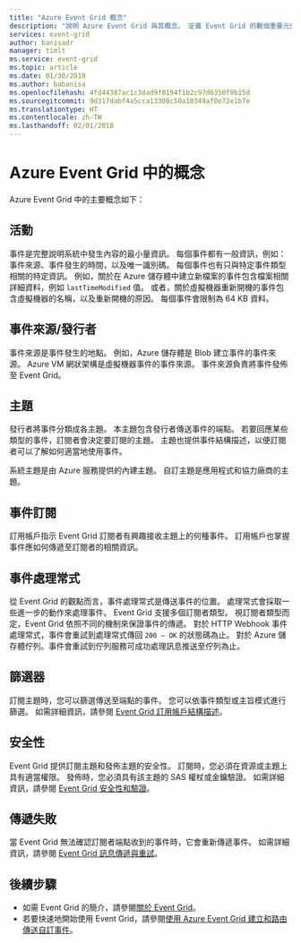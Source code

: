```yaml
---
title: "Azure Event Grid 概念"
description: "說明 Azure Event Grid 與其概念。 定義 Event Grid 的數個重要元件。"
services: event-grid
author: banisadr
manager: timlt
ms.service: event-grid
ms.topic: article
ms.date: 01/30/2018
ms.author: babanisa
ms.openlocfilehash: 4fd44387ac1c3dad9f0194f1b2c97d6350f9b15d
ms.sourcegitcommit: 9d317dabf4a5cca13308c50a10349af0e72e1b7e
ms.translationtype: HT
ms.contentlocale: zh-TW
ms.lasthandoff: 02/01/2018
---
```

# <a name="concepts-in-azure-event-grid"></a>Azure Event Grid 中的概念

Azure Event Grid 中的主要概念如下：

## <a name="events"></a>活動

事件是完整說明系統中發生內容的最小量資訊。  每個事件都有一般資訊，例如：事件來源、事件發生的時間，以及唯一識別碼。  每個事件也有只與特定事件類型相關的特定資訊。 例如，關於在 Azure 儲存體中建立新檔案的事件包含檔案相關詳細資料，例如 `lastTimeModified` 值。 或者，關於虛擬機器重新開機的事件包含虛擬機器的名稱，以及重新開機的原因。 每個事件會限制為 64 KB 資料。

## <a name="event-sourcespublishers"></a>事件來源/發行者

事件來源是事件發生的地點。 例如，Azure 儲存體是 Blob 建立事件的事件來源。 Azure VM 網狀架構是虛擬機器事件的事件來源。 事件來源負責將事件發佈至 Event Grid。

## <a name="topics"></a>主題

發行者將事件分類成各主題。 本主題包含發行者傳送事件的端點。 若要回應某些類型的事件，訂閱者會決定要訂閱的主題。 主題也提供事件結構描述，以便訂閱者可以了解如何適當地使用事件。

系統主題是由 Azure 服務提供的內建主題。 自訂主題是應用程式和協力廠商的主題。

## <a name="event-subscriptions"></a>事件訂閱

訂用帳戶指示 Event Grid 訂閱者有興趣接收主題上的何種事件。  訂用帳戶也掌握事件應如何傳遞至訂閱者的相關資訊。

## <a name="event-handlers"></a>事件處理常式

從 Event Grid 的觀點而言，事件處理常式是傳送事件的位置。 處理常式會採取一些進一步的動作來處理事件。  Event Grid 支援多個訂閱者類型。 視訂閱者類型而定，Event Grid 依照不同的機制來保證事件的傳遞。  對於 HTTP Webhook 事件處理常式，事件會重試到處理常式傳回 `200 – OK` 的狀態碼為止。 對於 Azure 儲存體佇列。事件會重試到佇列服務可成功處理訊息推送至佇列為止。

## <a name="filters"></a>篩選器

訂閱主題時，您可以篩選傳送至端點的事件。 您可以依事件類型或主旨模式進行篩選。 如需詳細資訊，請參閱 [Event Grid 訂用帳戶結構描述](subscription-creation-schema.md)。

## <a name="security"></a>安全性

Event Grid 提供訂閱主題和發佈主題的安全性。 訂閱時，您必須在資源或主題上具有適當權限。 發佈時，您必須具有該主題的 SAS 權杖或金鑰驗證。 如需詳細資訊，請參閱 [Event Grid 安全性和驗證](security-authentication.md)。

## <a name="failed-delivery"></a>傳遞失敗

當 Event Grid 無法確認訂閱者端點收到的事件時，它會重新傳遞事件。 如需詳細資訊，請參閱 [Event Grid 訊息傳遞與重試](delivery-and-retry.md)。

## <a name="next-steps"></a>後續步驟

* 如需 Event Grid 的簡介，請參閱[關於 Event Grid](overview.md)。
* 若要快速地開始使用 Event Grid，請參閱[使用 Azure Event Grid 建立和路由傳送自訂事件](custom-event-quickstart.md)。
